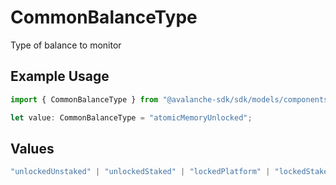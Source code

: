 # CommonBalanceType

Type of balance to monitor

## Example Usage

```typescript
import { CommonBalanceType } from "@avalanche-sdk/sdk/models/components";

let value: CommonBalanceType = "atomicMemoryUnlocked";
```

## Values

```typescript
"unlockedUnstaked" | "unlockedStaked" | "lockedPlatform" | "lockedStakeable" | "lockedStaked" | "pendingStaked" | "unlocked" | "locked" | "atomicMemoryUnlocked" | "atomicMemoryLocked"
```